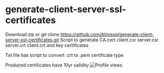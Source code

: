 # generate-client-server-ssl-certificates

Download zip or git clone https://github.com/AImissq/generate-client-server-ssl-certificates.git
Script to generate CA.cert client.csr server.csr server.crt client.crt and key certificates

Txt file has script to convert .crt to .pem certificate type

Produced certificates have 10yr validity
![Profile views](https://views.igorkowalczyk.dev/api/badge/@aimissq?style=classic)
